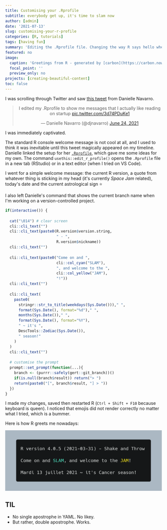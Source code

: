 ```yaml
---
title: Customising your .Rprofile
subtitle: everybody get up, it's time to slam now
author: [admin]
date: '2021-07-13'
slug: customising-your-r-profile
categories: [R, tutorials]
tags: [having fun]
summary: 'Editing the .Rprofile file. Changing the way R says hello when launching a new session. It is way cooler now, and makes me feel special.'
featured: no
image:
  caption: 'Greetings from R - generated by [carbon](https://carbon.now.sh/)'
  focal_point: ''
  preview_only: no
projects: [creating-beautiful-content]
toc: false
---
```


I was scrolling through Twitter and saw [this tweet](https://twitter.com/djnavarro/status/1407971934021713920?s=20) from Danielle Navarro.

<center>
<blockquote class="twitter-tweet"><p lang="en" dir="ltr">I edited my .Rprofile to show me messages that I actually like reading on startup <a href="https://t.co/3d74PDuKe1">pic.twitter.com/3d74PDuKe1</a></p>&mdash; Danielle Navarro (@djnavarro) <a href="https://twitter.com/djnavarro/status/1407971934021713920?ref_src=twsrc%5Etfw">June 24, 2021</a></blockquote> <script async src="https://platform.twitter.com/widgets.js" charset="utf-8"></script> 
</center>

I was immediately captivated. 
 
The standard R console welcome message is not cool at all, and I used to think it was inevitable until this tweet magically appeared on my timeline. Danielle linked the setup for her [`.Rprofile`](https://gist.github.com/djnavarro/0fa53868439f8db604fcd23bbef01288), which gave me some ideas for my own. The command `usethis::edit_r_profile()` opens the `.Rprofile` file in a new tab (RStudio) or in a text editor (when I tried on VS Code).

I went for a simple welcome message: the current R version, a quote from whatever thing is sticking in my head (it's currently _Space Jam_ related), today's date and the current astrological sign :star:

I also left Danielle's command that shows the current branch name when I'm working on a version-controlled project.

```r
if(interactive()) {
  
  cat("\014") # clear screen
  cli::cli_text("")
  cli::cli_text(paste0(R.version$version.string,
                       " - ",
                       R.version$nickname))
  cli::cli_text("")
  
  cli::cli_text(paste0("Come on and ",
                       cli::col_cyan("SLAM"),
                       ", and welcome to the ",
                       cli::col_yellow("JAM"),
                       "!"))
  cli::cli_text("")
  
  cli::cli_text(
    paste0(
      stringr::str_to_title(weekdays(Sys.Date()))," ",
      format(Sys.Date(), format="%d")," ",
      months(Sys.Date())," ",
      format(Sys.Date(), format="%Y"),
      " ~ it's ",
      DescTools::Zodiac(Sys.Date()),
      " season!"
    )
  )
  cli::cli_text("")
  
  # customise the prompt
  prompt::set_prompt(function(...){
    branch <- (purrr::safely(gert::git_branch))()
    if(is.null(branch$result)) return("> ")
    return(paste0("[", branch$result, "] > "))
  })
}
```

I made my changes, saved then restarted R (`Ctrl + Shift + F10` because keyboard is queen). I noticed that emojis did not render correctly no matter what I tried, which is a bummer. 

Here is how R greets me nowadays:

![](rprofile.png)

## TIL

* No single apostrophe in YAML. No likey.
* But rather, double apostrophe. Works.
